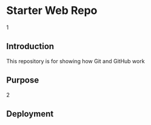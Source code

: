 # Starter Web Repo

1

## Introduction

This repository is for showing how Git and GitHub work

## Purpose

2

## Deployment

